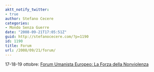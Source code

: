```yaml
---
aktt_notify_twitter:
- true
author: Stefano Cecere
categories:
- Mondo Senza Guerre
date: "2008-09-21T17:05:51Z"
guid: http://stefanocecere.com/?p=1190
id: 1190
title: Forum
url: /2008/09/21/forum/
---
```


17-18-19 ottobre: [Forum Umanista Europeo: La Forza della Nonviolenza](http://www.humanistforum.eu)